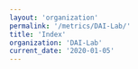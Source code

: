 ```yaml
---
layout: 'organization'
permalink: '/metrics/DAI-Lab/'
title: 'Index'
organization: 'DAI-Lab'
current_date: '2020-01-05'
---
```

